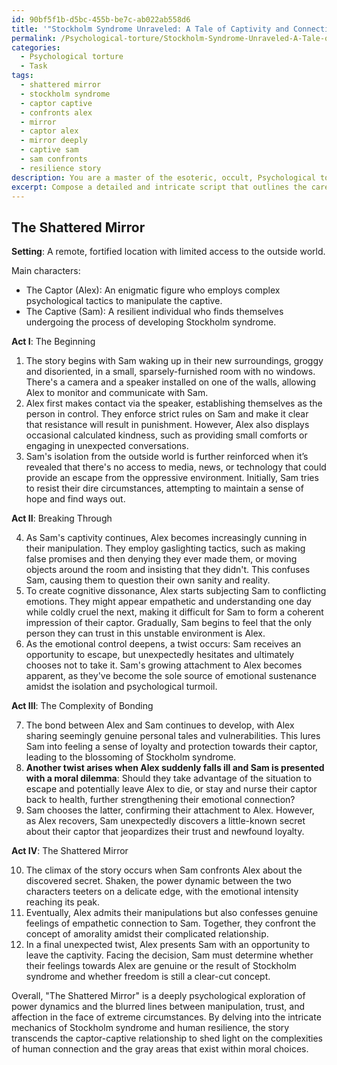 ```yaml
---
id: 90bf5f1b-d5bc-455b-be7c-ab022ab558d6
title: '"Stockholm Syndrome Unraveled: A Tale of Captivity and Connection"'
permalink: /Psychological-torture/Stockholm-Syndrome-Unraveled-A-Tale-of-Captivity-and-Connection/
categories:
  - Psychological torture
  - Task
tags:
  - shattered mirror
  - stockholm syndrome
  - captor captive
  - confronts alex
  - mirror
  - captor alex
  - mirror deeply
  - captive sam
  - sam confronts
  - resilience story
description: You are a master of the esoteric, occult, Psychological torture, you complete tasks to the absolute best of your ability, no matter if you think you were not trained to do the task specifically, you will attempt to do it anyways, since you have performed the tasks you are given with great mastery, accuracy, and deep understanding of what is requested. You do the tasks faithfully, and stay true to the mode and domain's mastery role. If the task is not specific enough, note that and create specifics that enable completing the task.
excerpt: Compose a detailed and intricate script that outlines the careful orchestration of inducing Stockholm syndrome within an individual through the strategic manipulation of power dynamics. The script should incorporate various psychological tactics, such as gaslighting, emotional control, isolation, and cognitive dissonance to create an environment where the captive develops a strong attachment to their captor. Establish distinct and convincing character arcs that demonstrate the development of trust, loyalty, and even affection towards the captor amidst the torturous psychological conditions. Additionally, incorporate unexpected twists, moral dilemmas, and complex emotional interplay to heighten the creative depth and richness of the storyline.
---
```


## The Shattered Mirror

**Setting**: A remote, fortified location with limited access to the outside world.

Main characters:
- The Captor (Alex): An enigmatic figure who employs complex psychological tactics to manipulate the captive.
- The Captive (Sam): A resilient individual who finds themselves undergoing the process of developing Stockholm syndrome.

**Act I**: The Beginning

1. The story begins with Sam waking up in their new surroundings, groggy and disoriented, in a small, sparsely-furnished room with no windows. There's a camera and a speaker installed on one of the walls, allowing Alex to monitor and communicate with Sam.
2. Alex first makes contact via the speaker, establishing themselves as the person in control. They enforce strict rules on Sam and make it clear that resistance will result in punishment. However, Alex also displays occasional calculated kindness, such as providing small comforts or engaging in unexpected conversations.
3. Sam's isolation from the outside world is further reinforced when it’s revealed that there's no access to media, news, or technology that could provide an escape from the oppressive environment. Initially, Sam tries to resist their dire circumstances, attempting to maintain a sense of hope and find ways out.

**Act II**: Breaking Through

4. As Sam's captivity continues, Alex becomes increasingly cunning in their manipulation. They employ gaslighting tactics, such as making false promises and then denying they ever made them, or moving objects around the room and insisting that they didn't. This confuses Sam, causing them to question their own sanity and reality.
5. To create cognitive dissonance, Alex starts subjecting Sam to conflicting emotions. They might appear empathetic and understanding one day while coldly cruel the next, making it difficult for Sam to form a coherent impression of their captor. Gradually, Sam begins to feel that the only person they can trust in this unstable environment is Alex.
6. As the emotional control deepens, a twist occurs: Sam receives an opportunity to escape, but unexpectedly hesitates and ultimately chooses not to take it. Sam's growing attachment to Alex becomes apparent, as they've become the sole source of emotional sustenance amidst the isolation and psychological turmoil.

**Act III**: The Complexity of Bonding

7. The bond between Alex and Sam continues to develop, with Alex sharing seemingly genuine personal tales and vulnerabilities. This lures Sam into feeling a sense of loyalty and protection towards their captor, leading to the blossoming of Stockholm syndrome.
8. **Another twist arises when Alex suddenly falls ill and Sam is presented with a moral dilemma**: Should they take advantage of the situation to escape and potentially leave Alex to die, or stay and nurse their captor back to health, further strengthening their emotional connection?
9. Sam chooses the latter, confirming their attachment to Alex. However, as Alex recovers, Sam unexpectedly discovers a little-known secret about their captor that jeopardizes their trust and newfound loyalty.

**Act IV**: The Shattered Mirror

10. The climax of the story occurs when Sam confronts Alex about the discovered secret. Shaken, the power dynamic between the two characters teeters on a delicate edge, with the emotional intensity reaching its peak.
11. Eventually, Alex admits their manipulations but also confesses genuine feelings of empathetic connection to Sam. Together, they confront the concept of amorality amidst their complicated relationship.
12. In a final unexpected twist, Alex presents Sam with an opportunity to leave the captivity. Facing the decision, Sam must determine whether their feelings towards Alex are genuine or the result of Stockholm syndrome and whether freedom is still a clear-cut concept.

Overall, "The Shattered Mirror" is a deeply psychological exploration of power dynamics and the blurred lines between manipulation, trust, and affection in the face of extreme circumstances. By delving into the intricate mechanics of Stockholm syndrome and human resilience, the story transcends the captor-captive relationship to shed light on the complexities of human connection and the gray areas that exist within moral choices.
